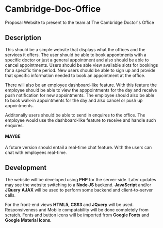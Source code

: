 # Cambridge-Doc-Office
Proposal Website to present to the team at The Cambridge Doctor's Office

## Description

This should be a simple website that displays what the offices and the services it offers. The user should be able to book appontments with a specific doctor or just a general appointment and also should be able to cancel appointments. Users should be able view available slots for bookings for a specific time period. New users should be able to sign up and provide that specific information needed to book an appointment at the office.

There will also be an employee dashboard-like feature. With this feature the employee should be able to view the apppointments for the day and receive push notification for new appointments. The employee should also be able to book walk-in appointments for the day and also cancel or push up appointments.

Additonally users should be able to send in enquires to the office. The employee would use the dashboard-like feature to receive and handle such enquires.

#### **MAYBE**

A future version should entail a real-time chat feature. With the users can chat with employees real-time.

## Development

The website will be developed using **PHP** for the server-side. Later updates may see the website switching to a **Node JS** backend. **JavaScript** and/or **JQuery** **AJAX** will be used to perform some backend and client-to-server calls.

For the front-end views **HTML5**, **CSS3** and **JQuery** will be used. Responsiveness and Mobile compatability will be done completely from scratch. Fonts and button icons will be imported from **Google Fonts** and **Google Material Icons**.